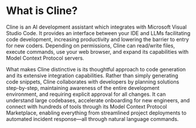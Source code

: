 # What is Cline?

Cline is an AI development assistant which integrates with Microsoft Visual Studio Code. It provides an interface between your IDE and LLMs facilitating code development, increasing productivity and lowering the barrier to entry for new coders. Depending on permissions, Cline can read/write files, execute commands, use your web browser, and expand its capabilities with Model Context Protocol servers.

What makes Cline distinctive is its thoughtful approach to code generation and its extensive integration capabilities. Rather than simply generating code snippets, Cline collaborates with developers by planning solutions step-by-step, maintaining awareness of the entire development environment, and requiring explicit approval for all changes. It can understand large codebases, accelerate onboarding for new engineers, and connect with hundreds of tools through its Model Context Protocol Marketplace, enabling everything from streamlined project deployments to automated incident response—all through natural language commands.
